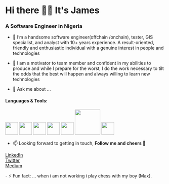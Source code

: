</div>
 <h1>Hi there 👋🏼 It's James</h1>

<h3> A Software Engineer in Nigeria </h3>

- 🔭 I’m a handsome software engineer(offchain /onchain), tester, GIS specialist, and analyst with 10+ years experience. A result-oriented, friendly and enthusiastic individual with a genuine interest in people and technologies
- 🌱 I am a motivator to team member and confident in my abilities to produce and while I prepare for the worst, I do the work necessary to tilt the odds that the best will happen and always willing to learn new technologies


- 💬 Ask me about ...

<div width="100%">
<h4> Languages & Tools: </h4>
<p>
  <img src="https://media3.giphy.com/media/kdFc8fubgS31b8DsVu/giphy.webp" width="40">
  <img src="https://media.giphy.com/media/SU2ic3wTfuC6JhD1lA/giphy.gif" width="40">
  <img src="https://media3.giphy.com/media/ln7z2eWriiQAllfVcn/200w.webp" width="40">
  <img src="https://i.giphy.com/media/LMt9638dO8dftAjtco/200.webp" width="40">
  <img src="https://i.giphy.com/media/eNAsjO55tPbgaor7ma/200w.webp" width="40">
  <img src="https://media.giphy.com/media/kH1DBkPNyZPOk0BxrM/giphy.gif" width="80">
  <img src="https://i.giphy.com/media/IdyAQJVN2kVPNUrojM/200.webp" width="40">
</p>
</div>

- 📫 Looking forward to getting in touch, <b> Follow me and cheers 💙 </b>

<p>
<a href="https://www.linkedin.com/in/jamesoladimeji/">LinkedIn</a> <br />
<a href="https://twitter.com/ojames314">Twitter</a> <br />
<a href="https://ojames314.medium.com/">Medium</a> <br />
 
</p>
- ⚡ Fun fact: ... when i am not working i play chess with my boy (Max).

</div>
